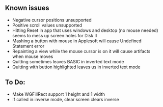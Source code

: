 
Known issues
------------

- Negative cursor positions unsupported
- Positive scroll values unsupported
- Hitting Reset in app that uses windows and desktop (no mouse needed) seems to mess up screen holes for Disk II
- Mashing a button with mouse in Applesoft will cause Undefined Statement error
- Repainting a view while the mouse cursor is on it will cause artifacts when mouse moves
- Quitting sometimes leaves BASIC in inverted text mode
- Quitting with button highlighted leaves us in inverted text mode

To Do:
------

- Make WGFillRect support 1 height and 1 width
- If called in inverse mode, clear screen clears inverse
